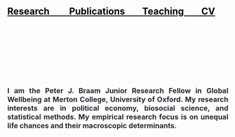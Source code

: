 <h2><a href="https://eliasnosrati.github.io/research"><span style="color: rgb(0, 0, 0);">Research &nbsp; &nbsp; &nbsp; &nbsp; Publications &nbsp; &nbsp; &nbsp; &nbsp;Teaching &nbsp; &nbsp; &nbsp; &nbsp;CV<p style="text-align: justify;"></span></a></p>
<p style="text-align: justify;"><br></p>
<p style="text-align: justify;"><br></p>
<p style="text-align: justify;"><br></p>
<p style="text-align: justify;"><span style="font-size: 16px; caret-color: rgb(36, 41, 46); color: rgb(36, 41, 46); background-color: rgb(255, 255, 255);">I am the Peter J. Braam Junior Research Fellow in Global Wellbeing at Merton College, University of Oxford. My research interests are in political economy, biosocial science, and statistical methods. My empirical research focus is on unequal life chances and their macroscopic determinants.</span></p>

